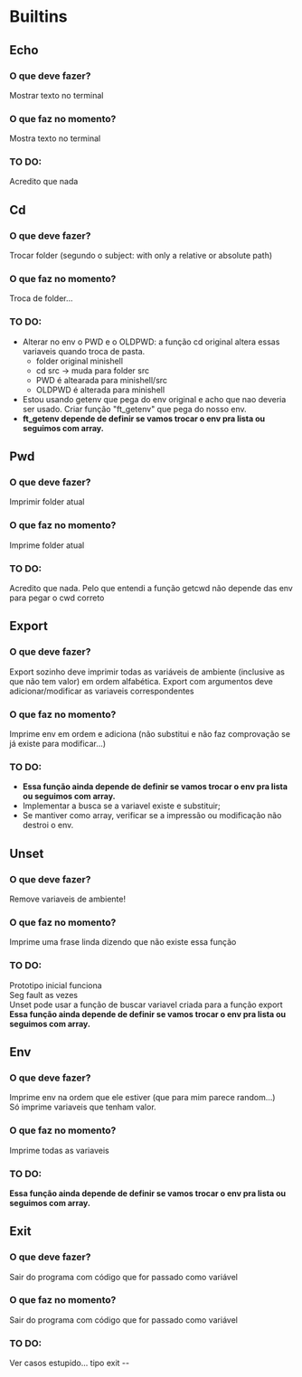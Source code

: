 # Builtins

## Echo
### O que deve fazer?
Mostrar texto no terminal  
### O que faz no momento?
Mostra texto no terminal
### TO DO:
Acredito que nada

## Cd
### O que deve fazer?
Trocar folder (segundo o subject: with only a relative or absolute path)  
### O que faz no momento?
Troca de folder...  
### TO DO:
- Alterar no env o PWD e o OLDPWD: a função cd original altera essas variaveis quando troca de pasta.
    - folder original minishell
    - cd src -> muda para folder src
    - PWD é altearada para minishell/src
    - OLDPWD é alterada para minishell
- Estou usando getenv que pega do env original e acho que nao deveria ser usado. Criar função "ft_getenv" que pega do nosso env.  
- **ft_getenv depende de definir se vamos trocar o env pra lista ou seguimos com array.**  
## Pwd
### O que deve fazer?
Imprimir folder atual  
### O que faz no momento?
Imprime folder atual  
### TO DO:
Acredito que nada. Pelo que entendi a função getcwd não depende das env para pegar o cwd correto  

## Export
### O que deve fazer?
Export sozinho deve imprimir todas as variáveis de ambiente (inclusive as que não tem valor) em ordem alfabética. Export com argumentos deve adicionar/modificar as variaveis correspondentes  
### O que faz no momento?
Imprime env em ordem e adiciona (não substitui e não faz comprovação se já existe para modificar...)  
### TO DO:
- **Essa função ainda depende de definir se vamos trocar o env pra lista ou seguimos com array.**  
- Implementar a busca se a variavel existe e substituir;  
- Se mantiver como array, verificar se a impressão ou modificação não destroi o env.  

## Unset
### O que deve fazer?
Remove variaveis de ambiente!  
### O que faz no momento?
Imprime uma frase linda dizendo que não existe essa função  
### TO DO:
Prototipo inicial funciona    
Seg fault as vezes  
Unset pode usar a função de buscar variavel criada para a função export  
**Essa função ainda depende de definir se vamos trocar o env pra lista ou seguimos com array.**  

## Env
### O que deve fazer?
Imprime env na ordem que ele estiver (que para mim parece random...)  
Só imprime variaveis que tenham valor.  
### O que faz no momento?
Imprime todas as variaveis  
### TO DO:
**Essa função ainda depende de definir se vamos trocar o env pra lista ou seguimos com array.**  

## Exit
### O que deve fazer?
Sair do programa com código que for passado como variável  
### O que faz no momento?
Sair do programa com código que for passado como variável  
### TO DO:
Ver casos estupido... tipo exit --  

